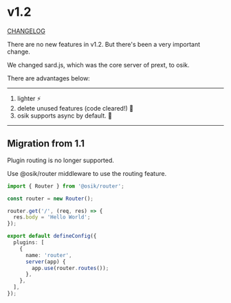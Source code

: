 # v1.2 <Badge type="tip" text="release" />

[CHANGELOG](https://github.com/do4ng/prext/blob/main/packages/prext/CHANGELOG.md#120-2023-04-04)

There are no new features in v1.2. But there's been a very important change.

We changed sard.js, which was the core server of prext, to osik.

There are advantages below:

---

1. lighter ⚡
2. delete unused features (code cleared!) 🎠
3. osik supports async by default. 👋

---

## Migration from 1.1

Plugin routing is no longer supported.

Use @osik/router middleware to use the routing feature.

```ts
import { Router } from '@osik/router';

const router = new Router();

router.get('/', (req, res) => {
  res.body = 'Hello World';
});

export default defineConfig({
  plugins: [
    {
      name: 'router',
      server(app) {
        app.use(router.routes());
      },
    },
  ],
});
```
